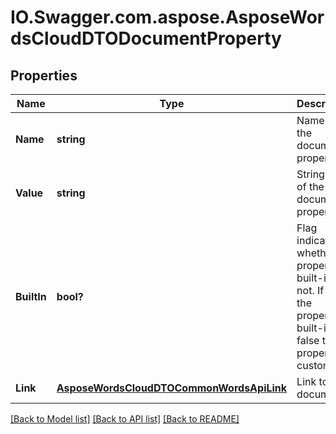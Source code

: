 # IO.Swagger.com.aspose.AsposeWordsCloudDTODocumentProperty
## Properties

Name | Type | Description | Notes
------------ | ------------- | ------------- | -------------
**Name** | **string** | Name of the document property. | [optional] 
**Value** | **string** | String value of the document property. | [optional] 
**BuiltIn** | **bool?** | Flag indicates whether the property is built-in or not.  If true the property is built-in, if false the property is custom. | [optional] 
**Link** | [**AsposeWordsCloudDTOCommonWordsApiLink**](AsposeWordsCloudDTOCommonWordsApiLink.md) | Link to the document. | [optional] 

[[Back to Model list]](../README.md#documentation-for-models) [[Back to API list]](../README.md#documentation-for-api-endpoints) [[Back to README]](../README.md)


